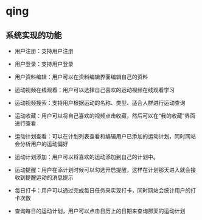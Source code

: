 # qing

## 系统实现的功能

+ 用户注册：支持用户注册

+ 用户登录：支持用户登录

+ 用户资料编辑：用户可以在资料编辑界面编辑自己的资料

+ 运动视频在线观看：用户可以选择自己喜欢的运动视频在线观看学习

+ 运动视频搜索：支持用户根据运动的名称、类型、适合人群进行运动查询

+ 运动收藏：用户可以将自己喜欢的视频点击收藏，然后可以在“我的收藏”界面进行查看

+ 运动计划查看：可以在计划列表查看和编辑用户已添加的运动计划，同时网站会分析用户的运动偏好

+ 运动计划添加：用户可以将喜欢的运动添加到自己的计划中。

+ 运动提醒：用户在添计划时候可以勾选开启提醒，这样在计划那天进入就会接收到提醒运动的消息提示

+ 每日打卡：用户可以通过完成每日任务来实现打卡，同时网站会统计用户的打卡次数

+ 查询每日的运动计划，用户可以点击日历上的日期来查询那天的运动计划
